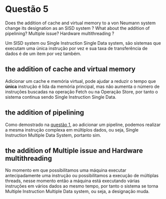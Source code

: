 # Questão 5

Does the addition of cache and virtual memory to a von Neumann system change its designation as an SISD system ? What about the addition of
pipelining? Multiple issue? Hardware multithreading ? 


Um SISD system ou Single Instruction Single Data system, são sistemas que executam uma única instrução por vez e sua taxa de transferência de dados é
de um item por vez também. 


## the addition of cache and virtual memory

Adicionar um cache e memória virtual, pode ajudar a reduzir o tempo que __única__ instrução é lida da memória principal, mas não aumenta o número de
instruções buscadas na operação Fetch ou na Operação Store, por tanto o sistema
continua sendo Single Instruction Single Data.

## the addition of pipelining

Como demostrado na [questão 1](../question_01/Readme.md), ao adicionar um pipeline, podemos realizar a mesma instrução complexa em múltiplos dados,
ou seja, Single Instruction Multiple Data System, portanto sim.

## the addition of Multiple issue and Hardware multithreading

No momento em que possibilitamos uma máquina executar antecipadamente uma instrução ou possibilitamos a execução de múltiplas threads, nesse momento então a máquina está executando várias instruções em vários dados ao mesmo tempo, por tanto o sistema se torna Multiple Instruction Multiple Data system, ou seja, a designação muda.